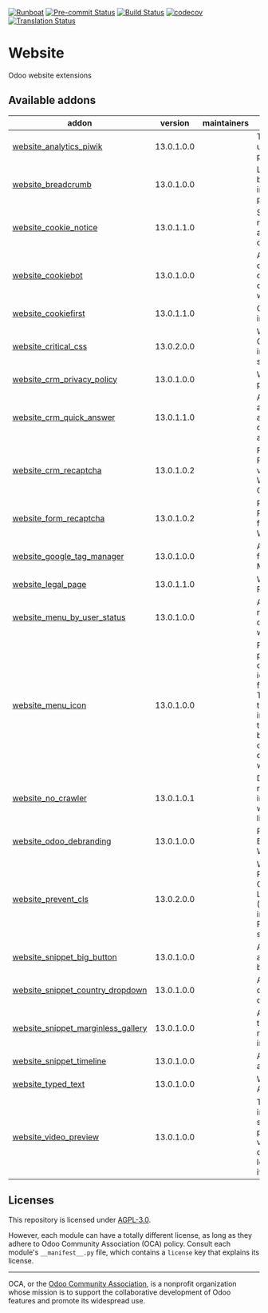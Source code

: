 
[![Runboat](https://img.shields.io/badge/runboat-Try%20me-875A7B.png)](https://runboat.odoo-community.org/builds?repo=OCA/website&target_branch=13.0)
[![Pre-commit Status](https://github.com/OCA/website/actions/workflows/pre-commit.yml/badge.svg?branch=13.0)](https://github.com/OCA/website/actions/workflows/pre-commit.yml?query=branch%3A13.0)
[![Build Status](https://github.com/OCA/website/actions/workflows/test.yml/badge.svg?branch=13.0)](https://github.com/OCA/website/actions/workflows/test.yml?query=branch%3A13.0)
[![codecov](https://codecov.io/gh/OCA/website/branch/13.0/graph/badge.svg)](https://codecov.io/gh/OCA/website)
[![Translation Status](https://translation.odoo-community.org/widgets/website-13-0/-/svg-badge.svg)](https://translation.odoo-community.org/engage/website-13-0/?utm_source=widget)

<!-- /!\ do not modify above this line -->

# Website

Odoo website extensions

<!-- /!\ do not modify below this line -->

<!-- prettier-ignore-start -->

[//]: # (addons)

Available addons
----------------
addon | version | maintainers | summary
--- | --- | --- | ---
[website_analytics_piwik](website_analytics_piwik/) | 13.0.1.0.0 |  | Track website users using piwik
[website_breadcrumb](website_breadcrumb/) | 13.0.1.0.0 |  | Let you have breadcrumbs in website pages
[website_cookie_notice](website_cookie_notice/) | 13.0.1.1.0 |  | Show cookie notice according to cookie law
[website_cookiebot](website_cookiebot/) | 13.0.1.0.0 |  | Ask for cookies consent connecting with Cookiebot
[website_cookiefirst](website_cookiefirst/) | 13.0.1.1.0 |  | Cookiefirst integration
[website_critical_css](website_critical_css/) | 13.0.2.0.0 |  | Website Critical CSS to improve FCP score
[website_crm_privacy_policy](website_crm_privacy_policy/) | 13.0.1.0.0 |  | Website CRM privacy policy
[website_crm_quick_answer](website_crm_quick_answer/) | 13.0.1.1.0 |  | Add an automatic answer for contacts asking for info
[website_crm_recaptcha](website_crm_recaptcha/) | 13.0.1.0.2 |  | Provides a ReCaptcha validation in Website Contact Form
[website_form_recaptcha](website_form_recaptcha/) | 13.0.1.0.2 |  | Provides a ReCaptcha field for Website Forms
[website_google_tag_manager](website_google_tag_manager/) | 13.0.1.0.0 |  | Add support for Google Tag Manager
[website_legal_page](website_legal_page/) | 13.0.1.1.0 |  | Website Legal Page
[website_menu_by_user_status](website_menu_by_user_status/) | 13.0.1.0.0 |  | Allow to manage the display of website.menus
[website_menu_icon](website_menu_icon/) | 13.0.1.0.0 |  | Provides possibility to define icons/images for menus. These can be then rendered in a custom theme. It also brings back option for opening new window.
[website_no_crawler](website_no_crawler/) | 13.0.1.0.1 |  | Disables robots.txt for indexing by webcrawlers like Google
[website_odoo_debranding](website_odoo_debranding/) | 13.0.1.0.0 |  | Remove Odoo Branding from Website
[website_prevent_cls](website_prevent_cls/) | 13.0.2.0.0 |  | Website Prevent Cumulative Layout Shift (CLS) to improve Pagespeed score
[website_snippet_big_button](website_snippet_big_button/) | 13.0.1.0.0 |  | A snippet that adds two big buttons
[website_snippet_country_dropdown](website_snippet_country_dropdown/) | 13.0.1.0.0 |  | Allow to select country in a dropdown
[website_snippet_marginless_gallery](website_snippet_marginless_gallery/) | 13.0.1.0.0 |  | Add a snippet to have a marginless image gallery
[website_snippet_timeline](website_snippet_timeline/) | 13.0.1.0.0 |  | A snippet that adds timeline
[website_typed_text](website_typed_text/) | 13.0.1.0.0 |  | Website Animated Text
[website_video_preview](website_video_preview/) | 13.0.1.0.0 |  | This module initially only shows a preview of videos instead of directly loading the iframe.

[//]: # (end addons)

<!-- prettier-ignore-end -->

## Licenses

This repository is licensed under [AGPL-3.0](LICENSE).

However, each module can have a totally different license, as long as they adhere to Odoo Community Association (OCA)
policy. Consult each module's `__manifest__.py` file, which contains a `license` key
that explains its license.

----
OCA, or the [Odoo Community Association](http://odoo-community.org/), is a nonprofit
organization whose mission is to support the collaborative development of Odoo features
and promote its widespread use.
